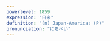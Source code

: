 ```yaml
---
powerlevel: 1859
expression: "日米"
definition: "(n) Japan-America; (P)"
pronunciation: "にちべい"
---
```

